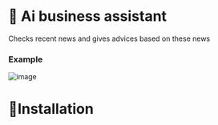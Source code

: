 # 💼 Ai business assistant
Checks recent news and gives advices based on these news

### Example
![image](https://github.com/user-attachments/assets/d5b3c23a-a104-43dc-8cb6-cba97f91beae)


# 🚀Installation


